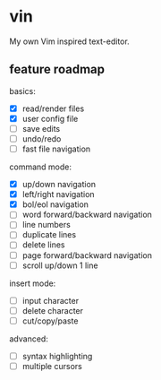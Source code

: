 # vin

My own Vim inspired text-editor.

## feature roadmap

basics:
- [x] read/render files
- [x] user config file
- [ ] save edits
- [ ] undo/redo
- [ ] fast file navigation

command mode:
- [x] up/down navigation
- [x] left/right navigation
- [x] bol/eol navigation
- [ ] word forward/backward navigation
- [ ] line numbers
- [ ] duplicate lines
- [ ] delete lines
- [ ] page forward/backward navigation
- [ ] scroll up/down 1 line

insert mode:
- [ ] input character
- [ ] delete character
- [ ] cut/copy/paste

advanced:
- [ ] syntax highlighting
- [ ] multiple cursors
